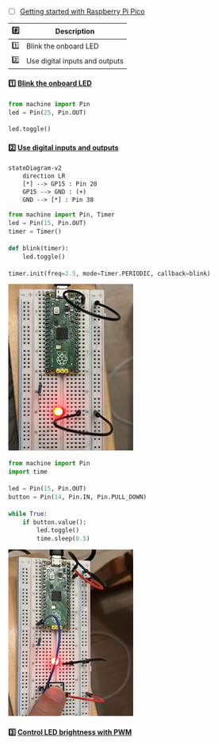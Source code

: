 


- [ ] [Getting started with Raspberry Pi Pico](https://projects.raspberrypi.org/en/projects/getting-started-with-the-pico)

| :hash: | Description |
|-|-|
| [:one:](README.md#one-blink-the-onboard-led) |  Blink the onboard LED |
| [:two:](README.md#two--use-digital-inputs-and-outputs) | Use digital inputs and outputs |
#### :one: [Blink the onboard LED](https://projects.raspberrypi.org/en/projects/getting-started-with-the-pico/5)


```python
from machine import Pin
led = Pin(25, Pin.OUT)

led.toggle()
```

#### :two:  [Use digital inputs and outputs](https://projects.raspberrypi.org/en/projects/getting-started-with-the-pico/6)

```mermaid
stateDiagram-v2
    direction LR
    [*] --> GP15 : Pin 20
    GP15 --> GND : (+)
    GND --> [*] : Pin 38
```

```python
from machine import Pin, Timer
led = Pin(15, Pin.OUT)
timer = Timer()

def blink(timer):
    led.toggle()

timer.init(freq=2.5, mode=Timer.PERIODIC, callback=blink)
```

<img src=images/IMG_4390.jpg width='50%' height='50%' > </img>

```python
from machine import Pin
import time

led = Pin(15, Pin.OUT)
button = Pin(14, Pin.IN, Pin.PULL_DOWN)

while True:
    if button.value():
        led.toggle()
        time.sleep(0.5)
```

<img src=images/IMG_4391.jpg width='50%' height='50%' > </img>

#### :three:  [Control LED brightness with PWM](https://projects.raspberrypi.org/en/projects/getting-started-with-the-pico/7)
